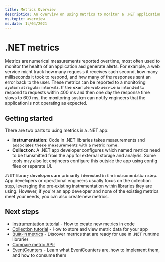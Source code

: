 ```yaml
---
title: Metrics Overview
description: An overview on using metrics to monitor a .NET application
ms.topic: overview
ms.date: 11/04/2021
---
```


# .NET metrics

Metrics are numerical measurements reported over time, most often used to monitor the health of an application
and generate alerts. For example, a web service might track how many requests it receives each second, how
many milliseconds it took to respond, and how many of the responses sent an error back to the user. These
metrics can be reported to a monitoring system at regular intervals. If the example web service is
intended to respond to requests within 400 ms and then one day the response time slows to 600 ms, the monitoring system
can notify engineers that the application is not operating as expected.

## Getting started

There are two parts to using metrics in a .NET app:

- **Instrumentation:** Code in .NET libraries takes measurements and associates these measurements with a
metric name.
- **Collection:** A .NET app developer configures which named metrics need to be transmitted from the app for
external storage and analysis. Some tools may also let engineers configure this outside the app
using config files or separate UI.

.NET library developers are primarily interested in the instrumentation step. App developers or operational engineers
usually focus on the collection step, leveraging the pre-existing instrumentation within libraries they are using.
However, if you're an app developer and none of the existing metrics meet your needs, you can also create new metrics.

## Next steps

- [Instrumentation tutorial](metrics-instrumentation.md) - How to create new metrics in code
- [Collection tutorial](metrics-collection.md) - How to store and view metric data for your app
- [Built-in metrics](available-counters.md) - Discover metrics that are ready for use in .NET runtime libraries
- [Compare metric APIs](compare-metric-apis.md)
- [EventCounters](event-counters.md) - Learn what EventCounters are, how to implement them, and how to consume them
